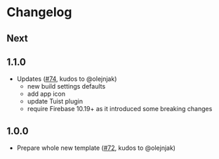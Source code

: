 # Changelog

## Next

## 1.1.0
- Updates ([#74](https://github.com/AckeeCZ/iOS-MVVM-ProjectTemplate/pull/74), kudos to @olejnjak)
    - new build settings defaults
    - add app icon
    - update Tuist plugin
    - require Firebase 10.19+ as it introduced some breaking changes

## 1.0.0

- Prepare whole new template ([#72](https://github.com/AckeeCZ/iOS-MVVM-ProjectTemplate/pull/72), kudos to @olejnjak)

